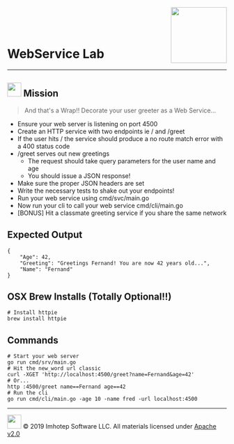 <img src="../../assets/gophernand.png" align="right" width="128" height="auto"/>

<br/>
<br/>
<br/>

# WebService Lab

---
## <img src="../../assets/lab.png" width="auto" height="32"/> Mission

> And that's a Wrap!! Decorate your user greeter as a Web Service...

* Ensure your web server is listening on port 4500
* Create an HTTP service with two endpoints ie / and /greet
* If the user hits / the service should produce a no route match error with a 400 status code
* /greet serves out new greetings
  * The request should take query parameters for the user name and age
  * You should issue a JSON response!
* Make sure the proper JSON headers are set
* Write the necessary tests to shake out your endpoints!
* Run your web service using cmd/svc/main.go
* Now run your cli to call your web service cmd/cli/main.go
* [BONUS] Hit a classmate greeting service if you share the same network

## Expected Output

```text
{
    "Age": 42,
    "Greeting": "Greetings Fernand! You are now 42 years old...",
    "Name": "Fernand"
}
```

## OSX Brew Installs (Totally Optional!!)

```shell
# Install httpie
brew install httpie
```

## Commands

```shell
# Start your web server
go run cmd/srv/main.go
# Hit the new_word url classic
curl -XGET 'http://localhost:4500/greet?name=Fernand&age=42'
# Or...
http :4500/greet name==Fernand age==42
# Run the cli
go run cmd/cli/main.go -age 10 -name fred -url localhost:4500
```

---
<img src="../../assets/imhotep_logo.png" width="32" height="auto"/> © 2019 Imhotep Software LLC.
All materials licensed under [Apache v2.0](http://www.apache.org/licenses/LICENSE-2.0)